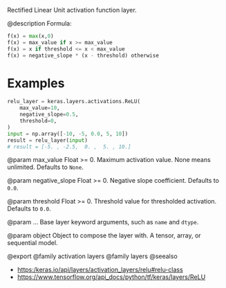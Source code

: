 Rectified Linear Unit activation function layer.

@description
Formula:
``` python
f(x) = max(x,0)
f(x) = max_value if x >= max_value
f(x) = x if threshold <= x < max_value
f(x) = negative_slope * (x - threshold) otherwise
```

# Examples
``` python
relu_layer = keras.layers.activations.ReLU(
    max_value=10,
    negative_slope=0.5,
    threshold=0,
)
input = np.array([-10, -5, 0.0, 5, 10])
result = relu_layer(input)
# result = [-5. , -2.5,  0. ,  5. , 10.]
```

@param max_value
Float >= 0. Maximum activation value. None means unlimited.
Defaults to `None`.

@param negative_slope
Float >= 0. Negative slope coefficient.
Defaults to `0.0`.

@param threshold
Float >= 0. Threshold value for thresholded activation.
Defaults to `0.0`.

@param ...
Base layer keyword arguments, such as `name` and `dtype`.

@param object
Object to compose the layer with. A tensor, array, or sequential model.

@export
@family activation layers
@family layers
@seealso
+ <https:/keras.io/api/layers/activation_layers/relu#relu-class>
+ <https://www.tensorflow.org/api_docs/python/tf/keras/layers/ReLU>
